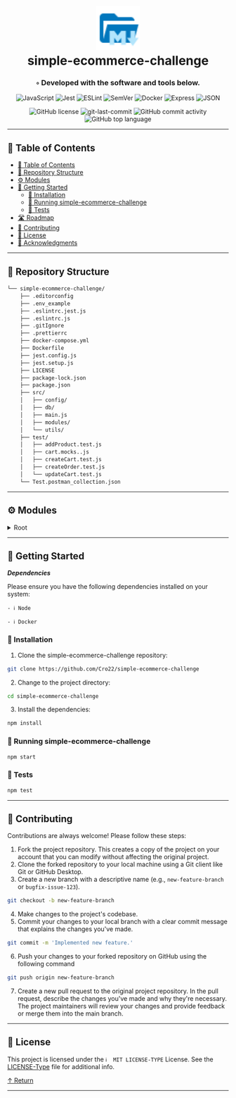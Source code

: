 <div align="center">
<h1 align="center">
<img src="https://raw.githubusercontent.com/PKief/vscode-material-icon-theme/ec559a9f6bfd399b82bb44393651661b08aaf7ba/icons/folder-markdown-open.svg" width="100" />
<br>simple-ecommerce-challenge</h1>
<h3>◦ Developed with the software and tools below.</h3>

<p align="center">
<img src="https://img.shields.io/badge/JavaScript-F7DF1E.svg?style&logo=JavaScript&logoColor=black" alt="JavaScript" />
<img src="https://img.shields.io/badge/Jest-C21325.svg?style&logo=Jest&logoColor=white" alt="Jest" />
<img src="https://img.shields.io/badge/ESLint-4B32C3.svg?style&logo=ESLint&logoColor=white" alt="ESLint" />
<img src="https://img.shields.io/badge/SemVer-3F4551.svg?style&logo=SemVer&logoColor=white" alt="SemVer" />
<img src="https://img.shields.io/badge/Docker-2496ED.svg?style&logo=Docker&logoColor=white" alt="Docker" />
<img src="https://img.shields.io/badge/Express-000000.svg?style&logo=Express&logoColor=white" alt="Express" />
<img src="https://img.shields.io/badge/JSON-000000.svg?style&logo=JSON&logoColor=white" alt="JSON" />
</p>
<img src="https://img.shields.io/github/license/Cro22/simple-ecommerce-challenge?style&color=5D6D7E" alt="GitHub license" />
<img src="https://img.shields.io/github/last-commit/Cro22/simple-ecommerce-challenge?style&color=5D6D7E" alt="git-last-commit" />
<img src="https://img.shields.io/github/commit-activity/m/Cro22/simple-ecommerce-challenge?style&color=5D6D7E" alt="GitHub commit activity" />
<img src="https://img.shields.io/github/languages/top/Cro22/simple-ecommerce-challenge?style&color=5D6D7E" alt="GitHub top language" />
</div>

---

## 📖 Table of Contents
- [📖 Table of Contents](#-table-of-contents)
- [📂 Repository Structure](#-repository-structure)
- [⚙️ Modules](#modules)
- [🚀 Getting Started](#-getting-started)
    - [🔧 Installation](#-installation)
    - [🤖 Running simple-ecommerce-challenge](#-running-simple-ecommerce-challenge)
    - [🧪 Tests](#-tests)
- [🛣 Roadmap](#-roadmap)
- [🤝 Contributing](#-contributing)
- [📄 License](#-license)
- [👏 Acknowledgments](#-acknowledgments)

---

## 📂 Repository Structure

```sh
└── simple-ecommerce-challenge/
    ├── .editorconfig
    ├── .env_example
    ├── .eslintrc.jest.js
    ├── .eslintrc.js
    ├── .gitIgnore
    ├── .prettierrc
    ├── docker-compose.yml
    ├── Dockerfile
    ├── jest.config.js
    ├── jest.setup.js
    ├── LICENSE
    ├── package-lock.json
    ├── package.json
    ├── src/
    │   ├── config/
    │   ├── db/
    │   ├── main.js
    │   ├── modules/
    │   └── utils/
    ├── test/
    │   ├── addProduct.test.js
    │   ├── cart.mocks..js
    │   ├── createCart.test.js
    │   ├── createOrder.test.js
    │   └── updateCart.test.js
    └── Test.postman_collection.json
```


---

## ⚙️ Modules

<details closed><summary>Root</summary>

| File                                                                                                                       | Summary                   |
| ---                                                                                                                        | ---                       |
| [.env_example](https://github.com/Cro22/simple-ecommerce-challenge/blob/main/.env_example)                                 ||
| [.eslintrc.jest.js](https://github.com/Cro22/simple-ecommerce-challenge/blob/main/.eslintrc.jest.js)                       ||
| [.eslintrc.js](https://github.com/Cro22/simple-ecommerce-challenge/blob/main/.eslintrc.js)                                 ||
| [.gitIgnore](https://github.com/Cro22/simple-ecommerce-challenge/blob/main/.gitIgnore)                                     ||
| [docker-compose.yml](https://github.com/Cro22/simple-ecommerce-challenge/blob/main/docker-compose.yml)                     ||
| [Dockerfile](https://github.com/Cro22/simple-ecommerce-challenge/blob/main/Dockerfile)                                     ||
| [jest.config.js](https://github.com/Cro22/simple-ecommerce-challenge/blob/main/jest.config.js)                             ||
| [jest.setup.js](https://github.com/Cro22/simple-ecommerce-challenge/blob/main/jest.setup.js)                               ||
| [main.js](https://github.com/Cro22/simple-ecommerce-challenge/blob/main/src\main.js)                                       ||
| [config.js](https://github.com/Cro22/simple-ecommerce-challenge/blob/main/src\config\config.js)                            ||
| [models.js](https://github.com/Cro22/simple-ecommerce-challenge/blob/main/src\db\models.js)                                ||
| [mongo.js](https://github.com/Cro22/simple-ecommerce-challenge/blob/main/src\db\mongo.js)                                  ||
| [cart.js](https://github.com/Cro22/simple-ecommerce-challenge/blob/main/src\db\schemas\cart.js)                            ||
| [order.js](https://github.com/Cro22/simple-ecommerce-challenge/blob/main/src\db\schemas\order.js)                          ||
| [product.js](https://github.com/Cro22/simple-ecommerce-challenge/blob/main/src\db\schemas\product.js)                      ||
| [routes.js](https://github.com/Cro22/simple-ecommerce-challenge/blob/main/src\modules\routes.js)                           ||
| [validatorMiddleware.js](https://github.com/Cro22/simple-ecommerce-challenge/blob/main/src\modules\validatorMiddleware.js) ||
| [cart.controller.js](https://github.com/Cro22/simple-ecommerce-challenge/blob/main/src\modules\cart\cart.controller.js)    ||
| [cart.repository.js](https://github.com/Cro22/simple-ecommerce-challenge/blob/main/src\modules\cart\cart.repository.js)    ||
| [cart.service.js](https://github.com/Cro22/simple-ecommerce-challenge/blob/main/src\modules\cart\cart.service.js)          ||
| [validator.js](https://github.com/Cro22/simple-ecommerce-challenge/blob/main/src\modules\validator\validator.js)           ||
| [errorsHandlers.js](https://github.com/Cro22/simple-ecommerce-challenge/blob/main/src\utils\errorsHandlers.js)             ||
| [responses.js](https://github.com/Cro22/simple-ecommerce-challenge/blob/main/src\utils\responses.js)                       ||
| [addProduct.test.js](https://github.com/Cro22/simple-ecommerce-challenge/blob/main/test\addProduct.test.js)                ||
| [cart.mocks..js](https://github.com/Cro22/simple-ecommerce-challenge/blob/main/test\cart.mocks..js)                        ||
| [createCart.test.js](https://github.com/Cro22/simple-ecommerce-challenge/blob/main/test\createCart.test.js)                ||
| [createOrder.test.js](https://github.com/Cro22/simple-ecommerce-challenge/blob/main/test\createOrder.test.js)              ||
| [updateCart.test.js](https://github.com/Cro22/simple-ecommerce-challenge/blob/main/test\updateCart.test.js)                ||

</details>

---

## 🚀 Getting Started

***Dependencies***

Please ensure you have the following dependencies installed on your system:

`- ℹ️ Node`

`- ℹ️ Docker`

### 🔧 Installation

1. Clone the simple-ecommerce-challenge repository:
```sh
git clone https://github.com/Cro22/simple-ecommerce-challenge
```

2. Change to the project directory:
```sh
cd simple-ecommerce-challenge
```

3. Install the dependencies:
```sh
npm install
```

### 🤖 Running simple-ecommerce-challenge

```sh
npm start
```

### 🧪 Tests
```sh
npm test
```

---

## 🤝 Contributing

Contributions are always welcome! Please follow these steps:
1. Fork the project repository. This creates a copy of the project on your account that you can modify without affecting the original project.
2. Clone the forked repository to your local machine using a Git client like Git or GitHub Desktop.
3. Create a new branch with a descriptive name (e.g., `new-feature-branch` or `bugfix-issue-123`).
```sh
git checkout -b new-feature-branch
```
4. Make changes to the project's codebase.
5. Commit your changes to your local branch with a clear commit message that explains the changes you've made.
```sh
git commit -m 'Implemented new feature.'
```
6. Push your changes to your forked repository on GitHub using the following command
```sh
git push origin new-feature-branch
```
7. Create a new pull request to the original project repository. In the pull request, describe the changes you've made and why they're necessary.
The project maintainers will review your changes and provide feedback or merge them into the main branch.

---

## 📄 License

This project is licensed under the `ℹ️  MIT LICENSE-TYPE` License. See the [LICENSE-Type](LICENSE) file for additional info.

[↑ Return](#Top)

---
